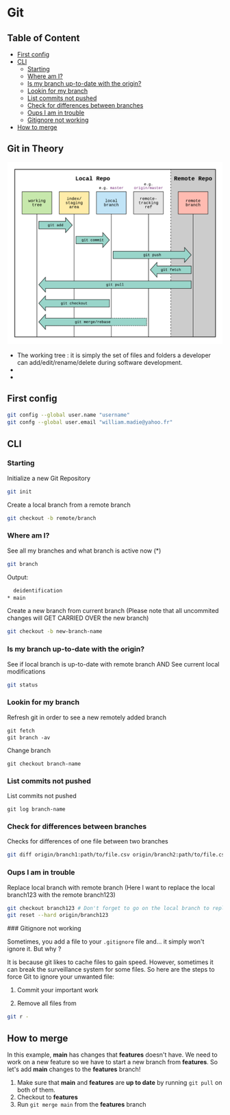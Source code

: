 # Git
## Table of Content

- [First config](#first-config)
- [CLI](#cli)
  - [Starting](#starting)
  - [Where am I?](#where-am-i)
  - [Is my branch up-to-date with the origin?](#is-my-branch-up-to-date-with-the-origin)
  - [Lookin for my branch](#lookin-for-my-branch)
  - [List commits not pushed](#list-commits-not-pushed)
  - [Check for differences between branches](#check-for-differences-between-branches)
  - [Oups I am in trouble](#oups-i-am-in-trouble)
  - [Gitignore not working](#gitignore-not-working)
- [How to merge](#how-to-merge)

## Git in Theory

![git-workflow-diagram](/devOps/git/resources/git-workflow.png)

- The working tree : it is simply the set of files and folders a developer can add/edit/rename/delete during software development.
- 
- 
## First config

```bash
git config --global user.name "username"
git confg --global user.email "william.madie@yahoo.fr"
```

## CLI

### Starting

Initialize a new Git Repository
```bash
git init
```

Create a local branch from a remote branch
```bash
git checkout -b remote/branch
```

### Where am I?

See all my branches and what branch is active now (*)
```bash
git branch
```
Output:
```bash
  deidentification
* main
```

Create a new branch from current branch
(Please note that all uncommited changes will GET CARRIED OVER the new branch)
```bash
git checkout -b new-branch-name
```

### Is my branch up-to-date with the origin?

See if local branch is up-to-date with remote branch AND See current
local modifications
```bash
git status
```

### Lookin for my branch

Refresh git in order to see a new remotely added branch
```
git fetch
git branch -av
```

Change branch
```
git checkout branch-name
```

### List commits not pushed

List commits not pushed
```
git log branch-name
```

### Check for differences between branches

Checks for differences of one file between two branches
```bash
git diff origin/branch1:path/to/file.csv origin/branch2:path/to/file.csv
```

### Oups I am in trouble

Replace local branch with remote branch
(Here I want to replace the local branch123 with the remote branch123)
```bash
git checkout branch123 # Don't forget to go on the local branch to replace before reset
git reset --hard origin/branch123
```

### Gitignore not working

Sometimes, you add a file to your `.gitignore` file and... it simply won't ignore it. But why ?

It is because git likes to cache files to gain speed. However, sometimes it can break the surveillance system for some files. So here are the steps to force Git to ignore your unwanted file:

1. Commit your important work

2. Remove all files from 
```bash
git r -
```

## How to merge

In this example, **main** has changes that **features** doesn't have. We need to work on a new feature so we have to start a new branch from **features**. So let's add **main** changes to the **features** branch!

1. Make sure that **main** and **features** are **up to date** by running `git pull` on both of them.
2. Checkout to **features**
3. Run `git merge main` from the **features** branch


